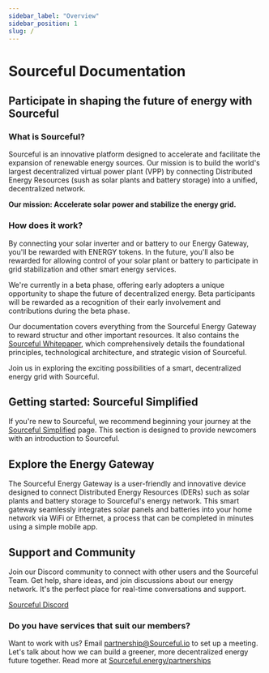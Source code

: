 ```yaml
---
sidebar_label: "Overview"
sidebar_position: 1
slug: /
---
```


# Sourceful Documentation

## Participate in shaping the future of energy with Sourceful

### What is Sourceful? 

Sourceful is an innovative platform designed to accelerate and facilitate the expansion of renewable energy sources. Our mission is to build the world's largest decentralized virtual power plant (VPP) by connecting Distributed Energy Resources (sush as solar plants and battery storage) into a unified, decentralized network.

**Our mission: Accelerate solar power and stabilize the energy grid.**

### How does it work?
By connecting your solar inverter and or battery to our Energy Gateway, you'll be rewarded with ENERGY tokens. In the future, you'll also be rewarded for allowing control of your solar plant or battery to participate in grid stabilization and other smart energy services.

We're currently in a beta phase, offering early adopters a unique opportunity to shape the future of decentralized energy. Beta participants will be rewarded as a recognition of their early involvement and contributions during the beta phase.

Our documentation covers everything from the Sourceful Energy Gateway to reward structur and other important resources. It also contains the [Sourceful Whitepaper](/whitepaper/), which comprehensively details the foundational principles, technological architecture, and strategic vision of Sourceful.<br />

Join us in exploring the exciting possibilities of a smart, decentralized energy grid with Sourceful.

## Getting started: Sourceful Simplified

If you're new to Sourceful, we recommend beginning your journey at the [Sourceful Simplified](/simplified/) page. This section is designed to provide newcomers with an introduction to Sourceful.

## Explore the Energy Gateway

The Sourceful Energy Gateway is a user-friendly and innovative device designed to connect Distributed Energy Resources (DERs) such as solar plants and battery storage to Sourceful's energy network. This smart gateway seamlessly integrates solar panels and batteries into your home network via WiFi or Ethernet, a process that can be completed in minutes using a simple mobile app.

## Support and Community

Join our Discord community to connect with other users and the Sourceful Team. Get help, share ideas, and join discussions about our energy network. It's the perfect place for real-time conversations and support.

<a class="button button--primary" href="https://discord.gg/srcful">Sourceful Discord</a>

### Do you have services that suit our members?

Want to work with us? Email partnership@Sourceful.io to set up a meeting. Let's talk about how we can build a greener, more decentralized energy future together. Read more at [Sourceful.energy/partnerships](https://sourceful.energy/partnerships)

<!-- New to Sourceful?
Start out at ["Sourceful Simplified"](/simplified/). After that, you are ready to read our [whitepaper](/whitepaper/) which will make you learn more about the innovative technology behind Sourceful and the possibilities of renewable energy!

We are committed to sustainability and ensuring that our users have a seamless experience, which is why we provide detailed troubleshooting and FAQs to address any issues that may arise.

Join us in exploring the exciting possibilities of a smart, decentralized grid with Sourceful. -->

<!-- <a class="button button--primary" href="https://forms.gle/nAdpEi4oCuNeBHto9">Sign up on our Notice of Interest</a> -->
